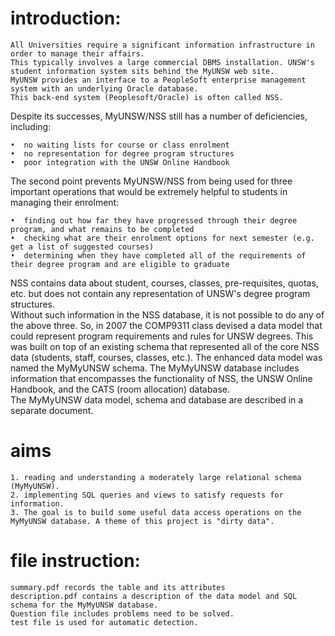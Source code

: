 # introduction:

    All Universities require a significant information infrastructure in order to manage their affairs. 
    This typically involves a large commercial DBMS installation. UNSW's student information system sits behind the MyUNSW web site.  
    MyUNSW provides an interface to a PeopleSoft enterprise management system with an underlying Oracle database.
    This back-end system (Peoplesoft/Oracle) is often called NSS.
  
   Despite its successes, MyUNSW/NSS still has a number of deficiencies, including:
   
    •  no waiting lists for course or class enrolment
    •  no representation for degree program structures
    •  poor integration with the UNSW Online Handbook
  
  The second point prevents MyUNSW/NSS from being used for three important operations that would be extremely helpful to students in managing their enrolment:
  
    •  finding out how far they have progressed through their degree program, and what remains to be completed 
    •  checking what are their enrolment options for next semester (e.g. get a list of suggested courses) 
    •  determining when they have completed all of the requirements of their degree program and are eligible to graduate

  NSS contains data about student, courses, classes, pre-requisites, quotas, etc. but does not contain any representation of UNSW's degree program structures.  
  Without such information in the NSS database, it is not possible to do any of the above three. So, in 2007 the COMP9311 class devised a data model that could represent program requirements and rules for UNSW degrees. 
  This was built on top of an existing schema that represented all of the core NSS data (students, staff, courses, classes, etc.). The enhanced data model was named the MyMyUNSW schema.
  The MyMyUNSW database includes information that encompasses the functionality of NSS, the UNSW Online  Handbook,  and  the  CATS  (room  allocation)  database.  
  The MyMyUNSW data model, schema and database are described in a separate document.


# aims

    1. reading and understanding a moderately large relational schema (MyMyUNSW).
    2. implementing SQL queries and views to satisfy requests for information.
    3. The goal is to build some useful data access operations on the MyMyUNSW database. A theme of this project is "dirty data". 

# file instruction:

    summary.pdf records the table and its attributes
    description.pdf contains a description of the data model and SQL schema for the MyMyUNSW database.
    Question file includes problems need to be solved.
    test file is used for automatic detection.
